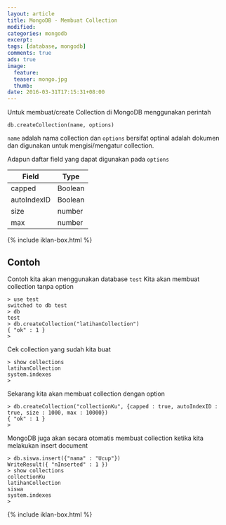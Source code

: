 ```yaml
---
layout: article
title: MongoDB - Membuat Collection
modified:
categories: mongodb
excerpt:
tags: [database, mongodb]
comments: true
ads: true
image:
  feature:
  teaser: mongo.jpg
  thumb:
date: 2016-03-31T17:15:31+08:00
---
```


Untuk membuat/create Collection di MongoDB menggunakan perintah

```
db.createCollection(name, options)
```

`name` adalah nama collection dan `options` bersifat optinal adalah dokumen dan digunakan untuk mengisi/mengatur collection.

Adapun daftar field yang dapat digunakan pada `options`

| Field     |   Type    |
|---------|---------|
| capped	    | Boolean   |
| autoIndexID |	Boolean |
| size	     | number |
| max     | 	number  |


{% include iklan-box.html %}

## Contoh

Contoh kita akan menggunakan database `test`
Kita akan membuat collection tanpa option

```
> use test
switched to db test
> db
test
> db.createCollection("latihanCollection")
{ "ok" : 1 }
>
```

Cek  collection yang sudah kita buat

```
> show collections
latihanCollection
system.indexes
>
```

Sekarang kita akan membuat collection dengan option

```
> db.createCollection("collectionKu", {capped : true, autoIndexID : true, size : 1000, max : 10000})
{ "ok" : 1 }
>
```

MongoDB juga akan secara otomatis membuat collection ketika kita melakukan insert document

```
> db.siswa.insert({"nama" : "Ucup"})
WriteResult({ "nInserted" : 1 })
> show collections
collectionKu
latihanCollection
siswa
system.indexes
>
```

{% include iklan-box.html %}
